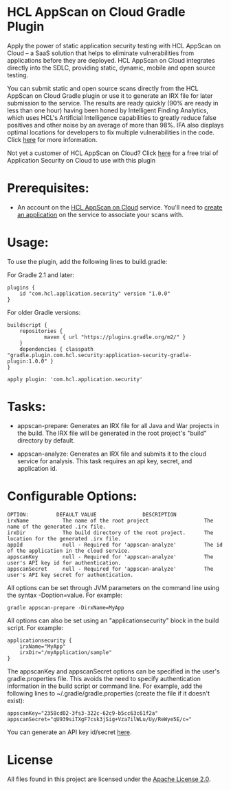 # HCL AppScan on Cloud Gradle Plugin

Apply the power of static application security testing with HCL AppScan on Cloud – a SaaS solution that helps to eliminate vulnerabilities from applications before they are deployed. HCL AppScan on Cloud integrates directly into the SDLC, providing static, dynamic, mobile and open source testing.

You can submit static and open source scans directly from the HCL AppScan on Cloud Gradle plugin or use it to generate an IRX file for later submission to the service. The results are ready quickly (90% are ready in less than one hour) having been honed by Intelligent Finding Analytics, which uses HCL's Artificial Intelligence capabilities to greatly reduce false positives and other noise by an average of more than 98%. IFA also displays optimal locations for developers to fix multiple vulnerabilities in the code. Click [here](https://securityintelligence.com/intelligent-finding-analytics-cognitive-computing-application-security-expert/) for more information.

Not yet a customer of HCL AppScan on Cloud? Click [here](https://cloud.appscan.com) for a free trial of Application Security on Cloud to use with this plugin

# Prerequisites:

- An account on the [HCL AppScan on Cloud](https://cloud.appscan.com/) service. You'll need to [create an application](https://help.hcltechsw.com/appscan/ASoC/ent_create_application.html) on the service to associate your scans with.

# Usage:

To use the plugin, add the following lines to build.gradle:

For Gradle 2.1 and later:

	plugins {
		id "com.hcl.application.security" version "1.0.0"
	}

For older Gradle versions:

	buildscript {
		repositories {
	    		maven { url "https://plugins.gradle.org/m2/" }
	  	}
	  	dependencies { classpath "gradle.plugin.com.hcl.security:application-security-gradle-plugin:1.0.0" }
	}

	apply plugin: 'com.hcl.application.security'

# Tasks:

- appscan-prepare:
	Generates an IRX file for all Java and War projects in the build. The IRX file will be generated in the root project's "build" directory by default.

- appscan-analyze:
  Generates an IRX file and submits it to the cloud service for analysis. This task requires an api key, secret, and application id.
  
# Configurable Options:

	OPTION:			DEFAULT VALUE				DESCRIPTION
	irxName           The name of the root project                  The name of the generated .irx file.
	irxDir            The build directory of the root project.      The location for the generated .irx file.
	appId             null - Required for 'appscan-analyze'         The id of the application in the cloud service.
	appscanKey        null - Required for 'appscan-analyze'         The user's API key id for authentication.
	appscanSecret     null - Required for 'appscan-analyze'         The user's API key secret for authentication.

All options can be set through JVM parameters on the command line using the syntax -Doption=value. For example:

	gradle appscan-prepare -DirxName=MyApp

All options can also be set using an "applicationsecurity" block in the build script. For example:

	applicationsecurity {
		irxName="MyApp"
		irxDir="/myApplication/sample"
	}

The appscanKey and appscanSecret options can be specified in the user's gradle.properties file. This avoids the need to specify authentication information in the build script or command line. For example, add the following lines to ~/.gradle/gradle.properties (create the file if it doesn't exist):

	appscanKey="2358cd02-3fs3-322c-62c9-b5cc63c61f2a"
	appscanSecret="qU939siTXgF7csk3jSig+Vza7ilWLu/Uy/ReWye5E/c="

You can generate an API key id/secret [here](https://cloud.appsechcl.com/AsoCUI/serviceui/main/admin/apiKey).

# License

All files found in this project are licensed under the [Apache License 2.0](LICENSE).

